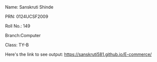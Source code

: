 Name: Sanskruti Shinde 

PRN: 0124UCSF2009 

Roll No.: 149  

Branch:Computer 

Class: TY-B

Here's the link to see output: https://sanskruti581.github.io/E-commerce/
